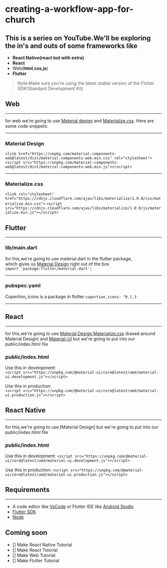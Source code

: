 # creating-a-workflow-app-for-church

## This is a series on YouTube.We'll be exploring the in's and outs of some frameworks like 
- **React Native(react but with extra)**
-  **React**
-  Web(**html**,**css**,**js**)
- **Flutter**
> Note:Make sure you're using the latest stable version of the Flutter SDK(Standard Development Kit)


## Web
***
for web we're going to use [Material design](https://material.io) and [Materialize.css](https://materializecss.com).
Here are some code snippets:

***

### Material Design
`<link href="https://unpkg.com/material-components-web@latest/dist/material-components-web.min.css" rel="stylesheet">`
`<script src="https://unpkg.com/material-components-web@latest/dist/material-components-web.min.js"></script>`

***

### Materialize.css
`<link rel="stylesheet" href="https://cdnjs.cloudflare.com/ajax/libs/materialize/1.0.0/css/materialize.min.css">`
`<script src="https://cdnjs.cloudflare.com/ajax/libs/materialize/1.0.0/js/materialize.min.js"></script>`

## Flutter
***
### lib/main.dart
for this,we're going to use material.dart in the flutter package,  
which gives us [Material Design](https://material.io) right out of the box   
`import 'package:flutter/material.dart';`

***
### pubspec.yaml
Cupertion_icons is a package in flutter
`cupertion_icons: ^0.1.3`

***

## React
***
for this,we're going to use [Material Design](https://material.io),[Materialize.css](https://materializecss.com/) (based around Material Design) and [Material-UI](https://material-ui.com) but we're going to put into our public/index.html file   

### public/index.html
Use this in development:  
`<script src="https://unpkg.com/@material-ui/core@latest/umd/material-ui.development.js"></script>`  

Use this in production:   
`<script src="https://unpkg.com/@material-ui/core@latest/umd/material-ui.production.js"></script>`


## React Native
***
for this,we're going to use [Material Design] but we're going to put into our public/index.html file

### public/index.html
   
   
Use this in development:
`<script src="https://unpkg.com/@material-ui/core@latest/umd/material-ui.development.js"></script>`  

Use this in production:
`<script src="https://unpkg.com/@material-ui/core@latest/umd/material-ui.production.js"></script>`  

## Requirements
***
- A code editor like [VsCode](https://code.visualstudio.com) or Flutter IDE like [Android Studio](https:///developer.android.com)
- [Flutter SDK](https://flutter.dev)
- [Node](https://nodejs.org)

## Coming soon
- [] Make React Native Tutorial
- [] Make React Tutorial
- [] Make Web Tutorial
- [] Make Flutter Tutorial
